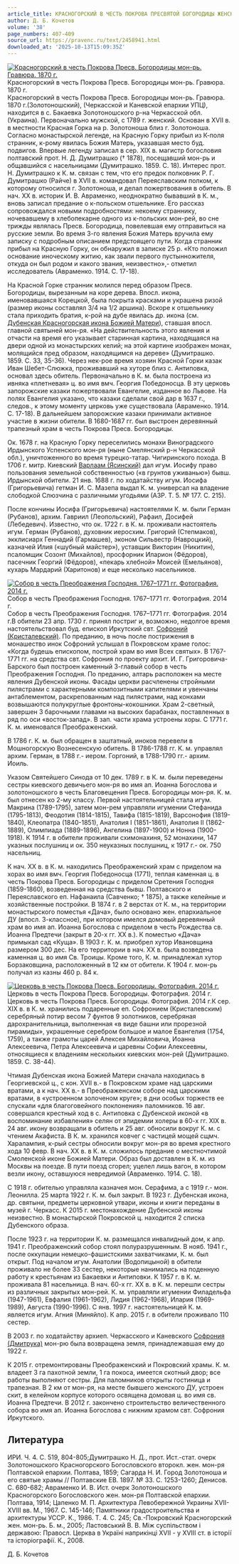 ```yaml
---
article_title: КРАСНОГОРСКИЙ В ЧЕСТЬ ПОКРОВА ПРЕСВЯТОЙ БОГОРОДИЦЫ ЖЕНСКИЙ МОНАСТЫРЬ
author: Д. Б. Кочетов
volume: '38'
page_numbers: 407-409
source_url: https://pravenc.ru/text/2458941.html
downloaded_at: '2025-10-13T15:09:35Z'
---
```


[![Красногорский в честь Покрова Пресв. Богородицы мон-рь. Гравюра. 1870 г.](https://pravenc.ru/data/2019/08/11/1236500946/i200.jpg "Кликните для увеличения картинки")](https://pravenc.ru/data/2019/08/11/1236500946/i400.jpg)Красногорский в честь Покрова Пресв. Богородицы мон-рь. Гравюра. 1870 г.  
Красногорский в честь Покрова Пресв. Богородицы мон-рь. Гравюра. 1870 г.(Золотоношский), (Черкасской и Каневской епархии УПЦ), находится в с. Бакаевка Золотоношского р-на Черкасской обл. (Украина). Первоначально мужской, с 1789 г. женский. Основан в XVII в. в местности Красная Горка на р. Золотоноша близ г. Золотоноша. Согласно монастырской легенде, на Красную Горку прибыл из К-поля странник, к-рому явилась Божия Матерь, указавшая место буд. подвигов. Впервые легенду записал в сер. XIX в. магистр богословия полтавский прот. Н. Д. Думитрашко († 1878), посещавший мон-рь и общавшийся с насельницами (Думитрашко. 1859. С. 18). Интерес прот. Н. Думитрашко к К. м. связан с тем, что его предок полковник Р. Г. Думитрашко (Райче) в XVII в. командовал Переяславским полком, к которому относился г. Золотоноша, и делал пожертвования в обитель. В нач. XX в. историк И. В. Авраменко, неоднократно бывавший в К. м., вновь записал предание о к-польском отшельнике. Его рассказ сопровождался новыми подробностями: некоему страннику, ночевавшему в хлебопекарне одного из к-польских мон-рей, во сне трижды являлась Пресв. Богородица, повелевшая ему отправиться на русские земли. Во время 3-го явления Божия Матерь вручила ему записку с подробным описанием предстоящего пути. Когда странник прибыл на Красную Горку, он обнаружил в записке 25 р. «Кто положил основание иноческому житию, как звали первого пустынножителя, откуда он был родом и какого звания, неизвестно»,- отметил исследователь (Авраменко. 1914. С. 17-18).

На Красной Горке странник молился перед образом Пресв. Богородицы, вырезанным на коре дерева. Впосл. икона, именовавшаяся Корецкой, была покрыта красками и украшена ризой (размер иконы составлял 3/4 на 1/2 аршина). Вскоре к отшельнику стала приходить братия, к-рой на дубе явилась др. икона (см. [Дубенская Красногорская икона Божией Матери](<https://pravenc.ru/text/Дубенская Красногорская икона Божией Матери.html>)), ставшая впосл. главной святыней мон-ря. «На действительность этого явления и отчасти на время его указывает старинная картина, находящаяся на двери одной из монастырских келий; на этой картине изображен монах, молящийся пред образом, находящимся на дереве» (Думитрашко. 1859. С. 33, 35-36). Через нек-рое время хозяин Красной Горки казак Иван Шебет-Слюжка, проживавший на хуторе близ с. Антиповка, основал здесь обитель. Первоначально в К. м. была построена из ивняка «плетневая» ц. во имя вмч. Георгия Победоносца. В эту церковь запорожские казаки пожертвовали Евангелие, изданное во Львове. На полях Евангелия указано, что казаки сделали свой дар в 1637 г., следов., к этому моменту церковь уже существовала (Авраменко. 1914. С. 17-18). В дальнейшем запорожские казаки принимали активное участие в жизни обители. В 1680-1687 гг. был выстроен деревянный трапезный храм в честь Покрова Пресв. Богородицы.

Ок. 1678 г. на Красную Горку переселились монахи Виноградского Ирдынского Успенского мон-ря (ныне Смелянский р-н Черкасской обл.), уничтоженного во время турецко-татар. Чигиринского похода. В 1706 г. митр. Киевский [Варлаам (Ясинский)](<https://pravenc.ru/text/Варлаам (Ясинский).html>) дал игум. Иосифу право пользования земельной собственностью («в грунтов уживанью») бывш. Ирдынской обители. 21 янв. 1688 г. по ходатайству игум. Иосифа (Григорьевича) гетман И. С. Мазепа выдал К. м. универсал на владение слободкой Слюзчина с различными угодьями (АЗР. Т. 5. № 177. С. 215).

После кончины Иосифа (Григорьевича) настоятелями К. м. были Герман (Рубанов), архим. Гавриил (Леопольский), Рафаил, Досифей (Лебедевич). Известно, что ок. 1722 г. в К. м. проживали настоятель игум. Герман (Рубанов), духовник иеросхим. Григорий (Степмаков), экклисиарх Геннадий (Гармашев), эконом Сильвестр (Навроцкий), казначей Илия («шубный майстер»), уставщик Викторин (Никитин), псаломщик Созонт (Михайлов), просфорник Иларион (Фёдоров), пасечник Георгий (Фёдоров), «пекарь хлебной» Моисей (Емельянов), кухарь Мардарий (Харитонов) и еще несколько насельников.

[![Собор в честь Преображения Господня. 1767–1771 гг. Фотография. 2014 г.](https://pravenc.ru/data/2019/08/11/1236501251/i200.jpg "Кликните для увеличения картинки")](https://pravenc.ru/data/2019/08/11/1236501251/i400.jpg)Собор в честь Преображения Господня. 1767–1771 гг. Фотография. 2014 г.  
Собор в честь Преображения Господня. 1767–1771 гг. Фотография. 2014 г.В обители 23 апр. 1730 г. принял постриг и, возможно, недолгое время настоятельствовал буд. епископ Иркутский свт. [Софроний (Кристалевский)](<https://pravenc.ru/text/Софроний (Кристалевский).html>). По преданию, в ночь после пострижения в монашество инок Софроний услышал в Покровском храме голос: «Когда будешь епископом, построй храм во имя Всех святых». В 1767-1771 гг. на средства свт. Софрония по проекту архит. И. Г. Григоровича-Барского был построен каменный 3-главый собор в честь Преображения Господня. По преданию, алтарь расположен на месте явления Дубенской иконы. Фасады церкви расчленены стройными пилястрами с характерными композитными капителями и увенчаны антаблементом, раскрепованным над пилястрами, над конхами возвышаются полукруглые фронтоны-кокошники. Храм 2-светный, завершен 3 барочными главами на высоких барабанах, поставленных в ряд по оси «восток-запад». В зап. части храма устроены хоры. С 1771 г. К. м. именовался Преображенский.

В 1786 г. К. м. был обращен в заштатный, иноков перевели в Мошногорскую Вознесенскую обитель. В 1786-1788 гг. К. м. управлял архим. Герман, в 1788 г.- иером. Горгоний, в 1788-1790 гг.- архим. Иоиль.

Указом Святейшего Синода от 10 дек. 1789 г. в К. м. были переведены сестры киевского девичьего мон-ря во имя ап. Иоанна Богослова и золотоношского в честь Благовещения Пресв. Богородицы мон-ря. К. м. был отнесен ко 2-му классу. Первой настоятельницей стала игум. Макрина (1789-1795), затем мон-рем управляли игумении Стефанида (1795-1813), Феодотия (1814-1815), Тавифа (1815-1819), Варсонофия (1819-1840), Клеопатра (1840-1851), Анатолия I (1851-1861), Анатолия II (1862-1889), Олимпиада (1889-1896), Ангелина (1897-1900) и Нонна (1900-1918). К 1914 г. в обители проживали схимонахиня, 52 монахини, 147 указных послушниц и ок. 350 неуказных послушниц, к 1917 г.- ок. 750 насельниц.

К нач. XX в. в К. м. находились Преображенский храм с приделом на хорах во имя вмч. Георгия Победоносца (1771), теплая каменная ц. в честь Покрова Пресв. Богородицы с приделом Сретения Господня (1859-1860), возведенная на средства бывш. Полтавского и Переяславского еп. Нафанаила (Савченко; † 1875), а также келейные и хозяйственные постройки. В 1874 г. в 2 верстах от К. м., на территории монастырского поместья «Дача», было основано жен. епархиальное ДУ (впосл. 3-классное), при котором имелся домовый деревянный храм во имя ап. Иоанна Богослова с приделом в честь Рождества св. Иоанна Предтечи (закрыт в 20-х гг. XX в.). К поместью «Дача» примыкал сад «Куща». В 1903 г. К. м. приобрел хутор Ивановщина размером 300 дес. На его территории в нач. XX в. была возведена каменная ц. во имя Св. Троицы. Кроме того, К. м. принадлежал хутор Борзаковщина, расположенный в 12 км от обители. К 1904 г. мон-рь получал из казны 460 р. 84 к.

[![Церковь в честь Покрова Пресв. Богородицы. Фотография. 2014 г.](https://pravenc.ru/data/2019/08/11/1236500644/i200.jpg "Кликните для увеличения картинки")](https://pravenc.ru/data/2019/08/11/1236500644/i400.jpg)Церковь в честь Покрова Пресв. Богородицы. Фотография. 2014 г.  
Церковь в честь Покрова Пресв. Богородицы. Фотография. 2014 г.К сер. XIX в. в К. м. хранились подаренные еп. Софронием (Кристалевским) серебряный потир весом 7 фунтов 9 золотников, серебряная дарохранительница, выполненная «в виде башни или прорезной пирамиды», украшенные серебром большое и малое Евангелия (1754, 1759), а также грамоты царей Алексея Михайловича, Иоанна Алексеевича, Петра Алексеевича и царевны Софии Алексеевны, относящиеся к владениям нескольких киевских мон-рей (Думитрашко. 1859. С. 38-44).

Чтимая Дубенская икона Божией Матери сначала находилась в Георгиевской ц., с кон. XVII в.- в Покровском храме над царскими вратами, а к нач. XX в.- в Преображенском соборе над царскими вратами, в «устроенном золоченом круге»; в дни особых торжеств ее спускали «для благоговейного поклонения» паломников. 16 авг. совершался крестный ход в с. Антиповка с Дубенской иконой «в воспоминание избавления» селян от эпидемии холеры в 60-х гг. XIX в. 24 авг. икону возвращали в обитель и 25 авг. обносили вокруг К. м. с чтением Акафиста. В К. м. хранился ковчег с частицей мощей сщмч. Харалампия, к-рый сестры обносили вокруг мон-ря во время крестного хода 10 февр. В нач. XX в. в К. м. сложилось предание о местночтимой Смоленской иконе Божией Матери. Образ был доставлен в К. м. из Москвы на поезде. В пути поезд сгорел; уцелел лишь вагон, в котором везли икону, оставшуюся невредимой (Авраменко. 1914. С. 18).

С 1918 г. обителью управляла казначея мон. Серафима, а с 1919 г.- мон. Леонилла. 25 марта 1922 г. К. м. был закрыт. В 1923 г. Дубенская икона, др. святыни, предметы церковной утвари, иконы и книги переданы в музей г. Черкасс. К 2015 г. местонахождение Дубенской иконы неизвестно. В монастырской Покровской ц. находится 2 списка Дубенского образа.

После 1923 г. на территории К. м. размещался инвалидный дом, к апр. 1941 г. Преображенский собор стоял полуразрушенным. В нояб. 1941 г., после оккупации немецко-фашистскими захватчиками, К. м. был открыт. Под началом игум. Анатолии (Водопицыной) в обители проживало не более 33 сестер, некоторые нанимались на поденную работу к крестьянам из Бакаевки и Антиповки. К 1957 г. в К. м. проживала 81 насельница. В нач. 60-х гг. XX в. в К. м. перешли сестры из различных закрытых мон-рей. К. м. управляли игумении Филадельфа (1947-1961), Евфалия (1961-1962), Лидия (1962-1968), Илария (1969-1989), Августа (1990-1996). С янв. 1997 г. настоятельницей К. м. является игум. Агния (Миняйло). К апр. 2015 г. в обители проживало 110 сестер.

В 2003 г. по ходатайству архиеп. Черкасского и Каневского [Софрония (Дмитрука)](<https://pravenc.ru/text/Софрония (Дмитрука).html>) мон-рю была возвращена земля, принадлежавшая ему до 1922 г.

К 2015 г. отремонтированы Преображенский и Покровский храмы. К. м. владеет 3 га пахотной земли, 1 га покоса, имеется скотный двор; все работы выполняют сестры. Для паломников открыты гостиница и трапезная. В 2 км от мон-ря, на месте бывшего женского ДУ, устроен скит, в келейном корпусе которого освящена домовая ц. во имя св. Иоанна Предтечи. В 2012 г. закончено строительство величественного собора во имя ап. Иоанна Богослова с нижним храмом свт. Софрония Иркутского.

## Литература

ИРИ. Ч. 4. С. 519, 804-805;Думитрашко Н. Д., прот. Ист.-стат. очерк Золотоношского Красногорского Богословского второкл. жен. мон-ря Полтавской епархии. Полтава, 1859; Сагарда Н. И. Город Золотоноша и его святые храмы // Полтавские ЕВ. 1897. № 33. С. 1253-1260; Денисов. С. 680-682; Авраменко И. В. Ист. очерк Золотоношского Красногорского Богословского жен. мон-ря Полтавской епархии. Полтава, 1914; Цапенко М. П. Архитектура Левобережной Украины XVII-XVIII вв. М., 1967. С. 145-146; Памятники градостроительства и архитектуры УССР. К., 1986. Т. 4. С. 245; Св.-Покровский Красногорский жен. мон-рь. Б. м., 2005; Ластовський В. В. Мiж суспiльством i державою: Правосл. Церква в Украïнi наприкiнцi XVII - у XVIII ст. в iсторiï та iсторiографiï. К., 2008.

Д. Б. Кочетов
